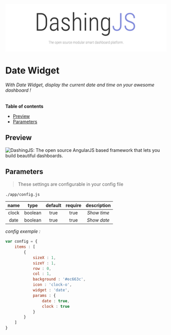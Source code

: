 ![DashingJS: The open source AngularJS based framework that lets you build beautiful dashboards. ](../../../.github/header.png)

# Date Widget

###### With Date Widget, display the current date and time on your awesome dashboard !

**Table of contents**

<!-- START doctoc generated TOC please keep comment here to allow auto update -->
<!-- DON'T EDIT THIS SECTION, INSTEAD RE-RUN doctoc TO UPDATE -->


- [Preview](#preview)
- [Parameters](#parameters)

<!-- END doctoc generated TOC please keep comment here to allow auto update -->


## Preview

![DashingJS: The open source AngularJS based framework that lets you build beautiful dashboards. ](.github/widget-date.png)


## Parameters

> These settings are configurable in your config file

`./app/config.js`

|name|type|default|require|description|
|:---:|:---:|:---:|:---:|:---:|
|clock|boolean|true|true|_Show time_|
|date|boolean|true|true|_Show date_|

_config exemple :_

```js
var config = {
    items : [
        {
            sizeX : 1,
            sizeY : 1,
            row : 0,
            col : 1,
            background : '#ec663c',
            icon : 'clock-o',
            widget : 'date',
            params : {
                date : true,
                clock : true
            }
        }
    ]
}
```
